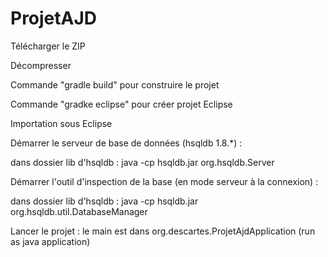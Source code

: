 # ProjetAJD

Télécharger le  ZIP

Décompresser

Commande "gradle build" pour construire le projet

Commande "gradke eclipse" pour créer projet Eclipse

Importation sous Eclipse

Démarrer le serveur de base de données (hsqldb 1.8.*)  :

dans dossier lib d'hsqldb : java -cp hsqldb.jar org.hsqldb.Server

Démarrer l'outil d'inspection de la base (en mode serveur à la connexion) :

dans dossier lib d'hsqldb : java -cp hsqldb.jar org.hsqldb.util.DatabaseManager


Lancer le projet : le main est dans org.descartes.ProjetAjdApplication (run as java application)



